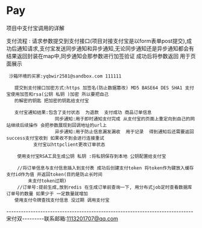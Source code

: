 # Pay
项目中支付宝调用的详解

支付流程 :
 请求参数提交到支付接口(项目对接支付宝是以form表单post提交),成功后通知请求,支付宝发送同步通知和异步通知,无论同步通知还是异步通知都会有结果返回封装在map中,同步通知会那参数进行加签验证 成功后将参数返回 用于页面展示
	 
	 沙箱环境的买家:yqbwir2581@sandbox.com 111111
	 
	   提交到支付接口加密方式:https 加签名(防止数据篡改) MD5 BASE64 DES SHA1 支付宝使用加签和rsa(公钥 私钥 )加密 所以要把自己
	   的解密的钥匙 把加密的钥匙给支付宝
	   
	   支付宝通知结果:包含了支付状态  为退款  支付成功 商品订单信息
	                  同步通知:用于即时通知支付完成 从支付宝的页面上重定向到自己的网站继续后续操作 会把参数展现到回调地址的url上
	                  异步通知:用于防止信息漏发漏收  用于记录  得到通知后还需要返回success支付宝收到 如果收不到会进行连接重试 
			  支付宝以httpclient更改订单状态    
	                  
	    使用支付宝RSA工具生成公钥 私钥 :将私钥保存到本地 公钥配置给支付宝
	    
	    //将订单信息与支付信息插入到支付表 成功后创建支付token 将token作为键放入缓存 支付id作为值 并返回token(目的是防止长时间
	        未支付token过期)
	    //订单号:提前生成,放到redis 在生成订单前查询一下, 用分布式job定时查看数据库订单号的数量 如果少于 一定数量就增加
       使用支付令牌查找支付信息 没过期 调用支付宝
  
  
  
-----------------------------------------------------------------------------宋付双---------联系邮箱:1113201707@qq.com
